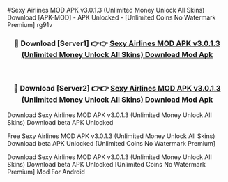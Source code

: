 #Sexy Airlines MOD APK v3.0.1.3 (Unlimited Money Unlock All Skins) Download [APK-MOD] - APK Unlocked - [Unlimited Coins No Watermark Premium] rg91v



<div align="center">

<h3>🔴 Download [Server1] 👉👉 <a href="https://momento.my/?title=Sexy_Airlines_MOD_APK_v3.0.1.3_(Unlimited_Money_Unlock_All_Skins)_Download">Sexy Airlines MOD APK v3.0.1.3 (Unlimited Money Unlock All Skins) Download Mod Apk</a></h3><br>

<h3>🔴 Download [Server2] 👉👉 <a href="https://momento.my/?title=Sexy_Airlines_MOD_APK_v3.0.1.3_(Unlimited_Money_Unlock_All_Skins)_Download">Sexy Airlines MOD APK v3.0.1.3 (Unlimited Money Unlock All Skins) Download Mod Apk</a></h3>
</div>



Download Sexy Airlines MOD APK v3.0.1.3 (Unlimited Money Unlock All Skins) Download beta APK Unlocked

Free Sexy Airlines MOD APK v3.0.1.3 (Unlimited Money Unlock All Skins) Download beta APK Unlocked [Unlimited Coins No Watermark Premium]

Download Sexy Airlines MOD APK v3.0.1.3 (Unlimited Money Unlock All Skins) Download beta APK Unlocked [Unlimited Coins No Watermark Premium] Mod For Android

